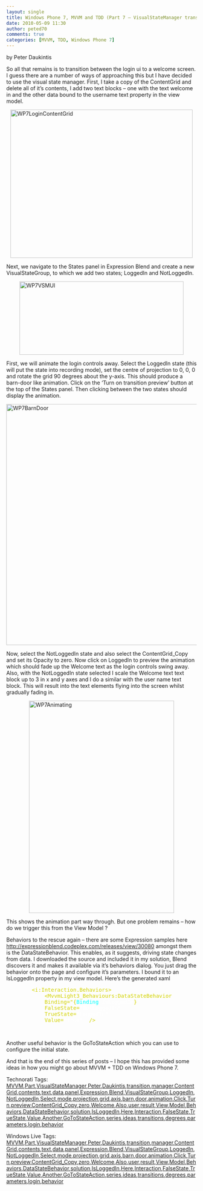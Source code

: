 ```yaml
---
layout: single
title: Windows Phone 7, MVVM and TDD (Part 7 – VisualStateManager transitions)
date: 2010-05-09 11:30
author: peted70
comments: true
categories: [MVVM, TDD, Windows Phone 7]
---
```

<div id="msgcns!4F1B7368284539E5!268" class="bvMsg"> <p>by Peter Daukintis</p> <p>So all that remains is to transition between the login ui to a welcome screen. I guess there are a number of ways of approaching this but I have decided to use the visual state manager. First, I take a copy of the ContentGrid and delete all of it’s contents, I add two text blocks – one with the text welcome in and the other data bound to the username text property in the view model.</p> <p><a href="http://peted.azurewebsites.net/wp-content/uploads/2010/09/wp7logincontentgrid3.png" rel="WLPP"><img style="display:block;float:none;margin-left:auto;margin-right:auto;border-width:0;" title="WP7LoginContentGrid" border="0" alt="WP7LoginContentGrid" src="http://peted.azurewebsites.net/wp-content/uploads/2010/09/wp7logincontentgrid3.png?w=300" width="482" height="392" /></a> </p> <p></p> <p>Next, we navigate to the States panel in Expression Blend and create a new VisualStateGroup, to which we add two states; LoggedIn and NotLoggedIn.</p> <p><a href="http://peted.azurewebsites.net/wp-content/uploads/2010/09/wp7vsmui3.png" rel="WLPP"><img style="display:block;float:none;margin-left:auto;margin-right:auto;border-width:0;" title="WP7VSMUI" border="0" alt="WP7VSMUI" src="http://peted.azurewebsites.net/wp-content/uploads/2010/09/wp7vsmui3.png?w=300" width="434" height="194" /></a> </p> <p>First, we will animate the login controls away. Select the LoggedIn state (this will put the state into recording mode), set the centre of projection to 0, 0, 0 and rotate the grid 90 degrees about the y-axis. This should produce a barn-door like animation. Click on the ‘Turn on transition preview’ button at the top of the States panel. Then clicking between the two states should display the animation.</p> <p><a href="http://peted.azurewebsites.net/wp-content/uploads/2010/09/wp7barndoor4.png" rel="WLPP"><img style="display:block;float:none;margin-left:auto;margin-right:auto;border-width:0;" title="WP7BarnDoor" border="0" alt="WP7BarnDoor" src="http://peted.azurewebsites.net/wp-content/uploads/2010/09/wp7barndoor4.png?w=251" width="535" height="637" /></a> </p> <p>Now, select the NotLoggedIn state and also select the ContentGrid_Copy and set its Opacity to zero. Now click on LoggedIn to preview the animation which should fade up the Welcome text as the login controls swing away. Also, with the NotLoggedIn state selected I scale the Welcome text text block up to 3 in x and y axes and I do a similar with the user name text block. This will result into the text elements flying into the screen whilst gradually fading in.</p> <p><a href="http://babaandthepigman.files.wordpress.com/2010/05/wp7animating4.png" rel="WLPP"><img style="display:block;float:none;margin-left:auto;margin-right:auto;border-width:0;" title="WP7Animating" border="0" alt="WP7Animating" src="http://babaandthepigman.files.wordpress.com/2010/05/wp7animating4.png?w=205" width="384" height="561" /></a> </p> <p>This shows the animation part way through. But one problem remains – how do we trigger this from the View Model ?</p> <p>Behaviors to the rescue again – there are some Expression samples here <a title="http://expressionblend.codeplex.com/releases/view/30080" href="http://expressionblend.codeplex.com/releases/view/30080">http://expressionblend.codeplex.com/releases/view/30080</a> amongst them is the DataStateBehavior. This enables, as it suggests, driving state changes from data. I downloaded the source and included it in my solution, Blend discovers it and makes it available via it’s behaviors dialog. You just drag the behavior onto the page and configure it’s parameters. I bound it to an IsLoggedIn property in my view model. Here’s the generated xaml</p><pre>        <span style="color:#d2d200;">&lt;i:Interaction.Behaviors&gt;
            &lt;MvvmLight3_Behaviours:DataStateBehavior 
            Binding=&quot;&#123;</span><span style="color:cyan;">Binding </span><span style="color:white;">IsLoggedIn</span><span style="color:#d2d200;">&#125;</span><span style="color:white;">&quot; 
            </span><span style="color:#d2d200;">FalseState=</span><span style="color:white;">&quot;NotLoggedIn&quot; 
            </span><span style="color:#d2d200;">TrueState=</span><span style="color:white;">&quot;LoggedIn&quot; 
            </span><span style="color:#d2d200;">Value=</span><span style="color:white;">&quot;true&quot;  </span><span style="color:#d2d200;">/&gt;

</span></pre>
<p>Another useful behavior is the GoToStateAction which you can use to configure the initial state.</p>
<p>And that is the end of this series of posts – I hope this has provided some ideas in how you might go about MVVM + TDD on Windows Phone 7.</p>
<p></p>Technorati Tags: <a href="http://technorati.com/tags/MVVM" rel="tag">MVVM</a>,<a href="http://technorati.com/tags/Part" rel="tag">Part</a>,<a href="http://technorati.com/tags/VisualStateManager" rel="tag">VisualStateManager</a>,<a href="http://technorati.com/tags/Peter" rel="tag">Peter</a>,<a href="http://technorati.com/tags/Daukintis" rel="tag">Daukintis</a>,<a href="http://technorati.com/tags/transition" rel="tag">transition</a>,<a href="http://technorati.com/tags/manager" rel="tag">manager</a>,<a href="http://technorati.com/tags/ContentGrid" rel="tag">ContentGrid</a>,<a href="http://technorati.com/tags/contents" rel="tag">contents</a>,<a href="http://technorati.com/tags/text" rel="tag">text</a>,<a href="http://technorati.com/tags/data" rel="tag">data</a>,<a href="http://technorati.com/tags/panel" rel="tag">panel</a>,<a href="http://technorati.com/tags/Expression" rel="tag">Expression</a>,<a href="http://technorati.com/tags/Blend" rel="tag">Blend</a>,<a href="http://technorati.com/tags/VisualStateGroup" rel="tag">VisualStateGroup</a>,<a href="http://technorati.com/tags/LoggedIn" rel="tag">LoggedIn</a>,<a href="http://technorati.com/tags/NotLoggedIn" rel="tag">NotLoggedIn</a>,<a href="http://technorati.com/tags/Select" rel="tag">Select</a>,<a href="http://technorati.com/tags/mode" rel="tag">mode</a>,<a href="http://technorati.com/tags/projection" rel="tag">projection</a>,<a href="http://technorati.com/tags/grid" rel="tag">grid</a>,<a href="http://technorati.com/tags/axis" rel="tag">axis</a>,<a href="http://technorati.com/tags/barn" rel="tag">barn</a>,<a href="http://technorati.com/tags/door" rel="tag">door</a>,<a href="http://technorati.com/tags/animation" rel="tag">animation</a>,<a href="http://technorati.com/tags/Click" rel="tag">Click</a>,<a href="http://technorati.com/tags/Turn" rel="tag">Turn</a>,<a href="http://technorati.com/tags/preview" rel="tag">preview</a>,<a href="http://technorati.com/tags/ContentGrid_Copy" rel="tag">ContentGrid_Copy</a>,<a href="http://technorati.com/tags/zero" rel="tag">zero</a>,<a href="http://technorati.com/tags/Welcome" rel="tag">Welcome</a>,<a href="http://technorati.com/tags/Also" rel="tag">Also</a>,<a href="http://technorati.com/tags/user" rel="tag">user</a>,<a href="http://technorati.com/tags/result" rel="tag">result</a>,<a href="http://technorati.com/tags/View" rel="tag">View</a>,<a href="http://technorati.com/tags/Model" rel="tag">Model</a>,<a href="http://technorati.com/tags/Behaviors" rel="tag">Behaviors</a>,<a href="http://technorati.com/tags/DataStateBehavior" rel="tag">DataStateBehavior</a>,<a href="http://technorati.com/tags/solution" rel="tag">solution</a>,<a href="http://technorati.com/tags/IsLoggedIn" rel="tag">IsLoggedIn</a>,<a href="http://technorati.com/tags/Here" rel="tag">Here</a>,<a href="http://technorati.com/tags/Interaction" rel="tag">Interaction</a>,<a href="http://technorati.com/tags/FalseState" rel="tag">FalseState</a>,<a href="http://technorati.com/tags/TrueState" rel="tag">TrueState</a>,<a href="http://technorati.com/tags/Value" rel="tag">Value</a>,<a href="http://technorati.com/tags/Another" rel="tag">Another</a>,<a href="http://technorati.com/tags/GoToStateAction" rel="tag">GoToStateAction</a>,<a href="http://technorati.com/tags/series" rel="tag">series</a>,<a href="http://technorati.com/tags/ideas" rel="tag">ideas</a>,<a href="http://technorati.com/tags/transitions" rel="tag">transitions</a>,<a href="http://technorati.com/tags/degrees" rel="tag">degrees</a>,<a href="http://technorati.com/tags/parameters" rel="tag">parameters</a>,<a href="http://technorati.com/tags/login" rel="tag">login</a>,<a href="http://technorati.com/tags/behavior" rel="tag">behavior</a><br />
<p></p>Windows Live Tags: <a href="http://windows.live.com/connect/tag/MVVM" rel="clubhouseTag">MVVM</a>,<a href="http://windows.live.com/connect/tag/Part" rel="clubhouseTag">Part</a>,<a href="http://windows.live.com/connect/tag/VisualStateManager" rel="clubhouseTag">VisualStateManager</a>,<a href="http://windows.live.com/connect/tag/Peter" rel="clubhouseTag">Peter</a>,<a href="http://windows.live.com/connect/tag/Daukintis" rel="clubhouseTag">Daukintis</a>,<a href="http://windows.live.com/connect/tag/transition" rel="clubhouseTag">transition</a>,<a href="http://windows.live.com/connect/tag/manager" rel="clubhouseTag">manager</a>,<a href="http://windows.live.com/connect/tag/ContentGrid" rel="clubhouseTag">ContentGrid</a>,<a href="http://windows.live.com/connect/tag/contents" rel="clubhouseTag">contents</a>,<a href="http://windows.live.com/connect/tag/text" rel="clubhouseTag">text</a>,<a href="http://windows.live.com/connect/tag/data" rel="clubhouseTag">data</a>,<a href="http://windows.live.com/connect/tag/panel" rel="clubhouseTag">panel</a>,<a href="http://windows.live.com/connect/tag/Expression" rel="clubhouseTag">Expression</a>,<a href="http://windows.live.com/connect/tag/Blend" rel="clubhouseTag">Blend</a>,<a href="http://windows.live.com/connect/tag/VisualStateGroup" rel="clubhouseTag">VisualStateGroup</a>,<a href="http://windows.live.com/connect/tag/LoggedIn" rel="clubhouseTag">LoggedIn</a>,<a href="http://windows.live.com/connect/tag/NotLoggedIn" rel="clubhouseTag">NotLoggedIn</a>,<a href="http://windows.live.com/connect/tag/Select" rel="clubhouseTag">Select</a>,<a href="http://windows.live.com/connect/tag/mode" rel="clubhouseTag">mode</a>,<a href="http://windows.live.com/connect/tag/projection" rel="clubhouseTag">projection</a>,<a href="http://windows.live.com/connect/tag/grid" rel="clubhouseTag">grid</a>,<a href="http://windows.live.com/connect/tag/axis" rel="clubhouseTag">axis</a>,<a href="http://windows.live.com/connect/tag/barn" rel="clubhouseTag">barn</a>,<a href="http://windows.live.com/connect/tag/door" rel="clubhouseTag">door</a>,<a href="http://windows.live.com/connect/tag/animation" rel="clubhouseTag">animation</a>,<a href="http://windows.live.com/connect/tag/Click" rel="clubhouseTag">Click</a>,<a href="http://windows.live.com/connect/tag/Turn" rel="clubhouseTag">Turn</a>,<a href="http://windows.live.com/connect/tag/preview" rel="clubhouseTag">preview</a>,<a href="http://windows.live.com/connect/tag/ContentGrid_Copy" rel="clubhouseTag">ContentGrid_Copy</a>,<a href="http://windows.live.com/connect/tag/zero" rel="clubhouseTag">zero</a>,<a href="http://windows.live.com/connect/tag/Welcome" rel="clubhouseTag">Welcome</a>,<a href="http://windows.live.com/connect/tag/Also" rel="clubhouseTag">Also</a>,<a href="http://windows.live.com/connect/tag/user" rel="clubhouseTag">user</a>,<a href="http://windows.live.com/connect/tag/result" rel="clubhouseTag">result</a>,<a href="http://windows.live.com/connect/tag/View" rel="clubhouseTag">View</a>,<a href="http://windows.live.com/connect/tag/Model" rel="clubhouseTag">Model</a>,<a href="http://windows.live.com/connect/tag/Behaviors" rel="clubhouseTag">Behaviors</a>,<a href="http://windows.live.com/connect/tag/DataStateBehavior" rel="clubhouseTag">DataStateBehavior</a>,<a href="http://windows.live.com/connect/tag/solution" rel="clubhouseTag">solution</a>,<a href="http://windows.live.com/connect/tag/IsLoggedIn" rel="clubhouseTag">IsLoggedIn</a>,<a href="http://windows.live.com/connect/tag/Here" rel="clubhouseTag">Here</a>,<a href="http://windows.live.com/connect/tag/Interaction" rel="clubhouseTag">Interaction</a>,<a href="http://windows.live.com/connect/tag/FalseState" rel="clubhouseTag">FalseState</a>,<a href="http://windows.live.com/connect/tag/TrueState" rel="clubhouseTag">TrueState</a>,<a href="http://windows.live.com/connect/tag/Value" rel="clubhouseTag">Value</a>,<a href="http://windows.live.com/connect/tag/Another" rel="clubhouseTag">Another</a>,<a href="http://windows.live.com/connect/tag/GoToStateAction" rel="clubhouseTag">GoToStateAction</a>,<a href="http://windows.live.com/connect/tag/series" rel="clubhouseTag">series</a>,<a href="http://windows.live.com/connect/tag/ideas" rel="clubhouseTag">ideas</a>,<a href="http://windows.live.com/connect/tag/transitions" rel="clubhouseTag">transitions</a>,<a href="http://windows.live.com/connect/tag/degrees" rel="clubhouseTag">degrees</a>,<a href="http://windows.live.com/connect/tag/parameters" rel="clubhouseTag">parameters</a>,<a href="http://windows.live.com/connect/tag/login" rel="clubhouseTag">login</a>,<a href="http://windows.live.com/connect/tag/behavior" rel="clubhouseTag">behavior</a>  </div>
